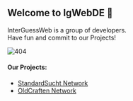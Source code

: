 ## Welcome to IgWebDE 👋
InterGuessWeb is a group of developers.<br>
Have fun and commit to our Projects!

![404](https://media.discordapp.net/attachments/826725787495038987/1038890809078055194/image.png)

#### Our Projects:
- [StandardSucht Network](https://standardsucht.net/)
- [OldCraften Network](https://oldcraften.de/)
